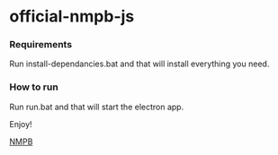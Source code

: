 ﻿# official-nmpb-js

### Requirements
Run install-dependancies.bat and that will install everything you need.

### How to run
Run run.bat and that will start the electron app.


Enjoy!

[NMPB](https://raw.githubusercontent.com/PhoenixTheCoder/official-nmpb-js/main/NMPB%20v2%20Node.js%205_29_2021%201_33_55%20AM.png)
